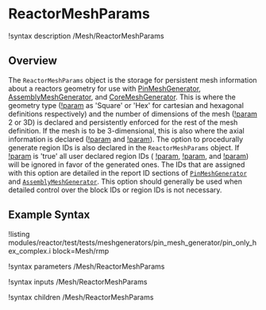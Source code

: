 # ReactorMeshParams

!syntax description /Mesh/ReactorMeshParams

## Overview

The `ReactorMeshParams` object is the storage for persistent mesh information about a reactors geometry for use with [PinMeshGenerator](/PinMeshGenerator.md), [AssemblyMeshGenerator](/AssemblyMeshGenerator.md), and [CoreMeshGenerator](/CoreMeshGenerator.md). This is where the geometry type ([!param](/Mesh/ReactorMeshParams/geom) as 'Square' or 'Hex' for cartesian and hexagonal definitions respectively) and the number of dimensions of the mesh ([!param](/Mesh/ReactorMeshParams/dim) 2 or 3D) is declared and persistently enforced for the rest of the mesh definition. If the mesh is to be 3-dimensional, this is also where the axial information is declared ([!param](/Mesh/ReactorMeshParams/axial_regions) and [!param](/Mesh/ReactorMeshParams/axial_mesh_intervals)).
The option to procedurally generate region IDs is also declared in the `ReactorMeshParams` object. If [!param](/Mesh/ReactorMeshParams/procedural_region_ids) is 'true' all user declared region IDs ( [!param](/Mesh/PinMeshGenerator/region_ids), [!param](/Mesh/AssemblyMeshGenerator/background_region_id), and [!param](/Mesh/AssemblyMeshGenerator/duct_region_ids)) will be ignored in favor of the generated ones. The IDs that are assigned with this option are detailed in the report ID sections of [`PinMeshGenerator`](PinMeshGenerator.md) and [`AssemblyMeshGenerator`](AssemblyMeshGenerator.md). This option should generally be used when detailed control over the block IDs or region IDs is not necessary.

## Example Syntax

!listing modules/reactor/test/tests/meshgenerators/pin_mesh_generator/pin_only_hex_complex.i block=Mesh/rmp

!syntax parameters /Mesh/ReactorMeshParams

!syntax inputs /Mesh/ReactorMeshParams

!syntax children /Mesh/ReactorMeshParams

